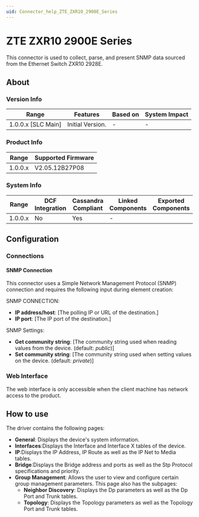 ```yaml
---
uid: Connector_help_ZTE_ZXR10_2900E_Series
---
```


# ZTE ZXR10 2900E Series

This connector is used to collect, parse, and present SNMP data sourced from the Ethernet Switch ZXR10 2928E.

## About

### Version Info

|Range  |Features  |Based on  |System Impact  |
|---------|---------|---------|---------|
|1.0.0.x [SLC Main]     |Initial Version.|-         |-         |

### Product Info

|Range  |Supported Firmware  |
|---------|---------|
|1.0.0.x     |V2.05.12B27P08         |


### System Info

|Range  |DCF Integration  |Cassandra Compliant  |Linked Components  |Exported Components   |
|---------|---------|---------|---------|---------|
|1.0.0.x    |No       |Yes         |-         |   |

## Configuration

### Connections

#### SNMP Connection

This connector uses a Simple Network Management Protocol (SNMP) connection and requires the following input during element creation:

SNMP CONNECTION:

- **IP address/host**: [The polling IP or URL of the destination.]
- **IP port**: [The IP port of the destination.]


SNMP Settings:

- **Get community string**: [The community string used when reading values from the device. (default: *public*)]
- **Set community string**: [The community string used when setting values on the device. (default: *private*)]

### Web Interface

The web interface is only accessible when the client machine has network access to the product.

## How to use

The driver contains the following pages:

- **General**: Displays the device's system information.
- **Interfaces**:Displays the Interface and Interface X tables of the device.
- **IP**:Displays the IP Address, IP Route as well as the IP Net to Media tables.
- **Bridge**:Displays the Bridge address and ports as well as the Stp Protocol specifications and priority.
- **Group Management**: Allows the user to view and configure certain group management parameters. This page also has the subpages:		
   -    **Neighbor Discovery**: Displays the Dp parameters as well as the Dp Port and Trunk tables.
   -    **Topology**: Displays the Topology parameters as well as the Topology Port and Trunk tables.